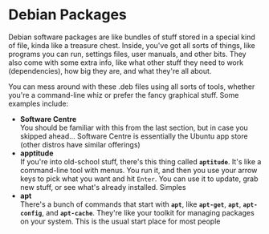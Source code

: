 # Debian Packages

Debian software packages are like bundles of stuff stored in a special kind of file, kinda like a treasure chest. Inside, you've got all sorts of things, like programs you can run, settings files, user manuals, and other bits. They also come with some extra info, like what other stuff they need to work (dependencies), how big they are, and what they're all about.&#x20;

You can mess around with these .deb files using all sorts of tools, whether you're a command-line whiz or prefer the fancy graphical stuff. Some examples include:

* **Software Centre**\
  You should be familiar with this from the last section, but in case you skipped ahead... Software Centre is essentially the Ubuntu app store (other distros have similar offerings)
* **apptitude**\
  If you're into old-school stuff, there's this thing called **`aptitude`**. It's like a command-line tool with menus. You run it, and then you use your arrow keys to pick what you want and hit `Enter`. You can use it to update, grab new stuff, or see what's already installed. Simples
* **apt**\
  There's a bunch of commands that start with **`apt`**, like **`apt-get`**, **`apt`**, **`apt-config`**, and **`apt-cache`**. They're like your toolkit for managing packages on your system. This is the usual start place for most people
